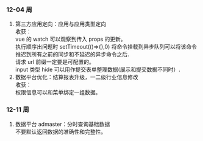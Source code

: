 ### 12-04 周
1. 第三方应用定向：应用与应用类型定向  
收获：  
vue 的 watch 可以观察到传入 props 的更新。  
执行顺序出问题时 setTimeout(()=>{},0) 将命令挂载到异步队列可以将该命令推迟到所有之前的同步和不延迟的异步命令之后.  
请求 url 前缀一定要是可配置的。  
input 类型 hide 可以用作提交表单整理数据(展示和提交数据不同时）.  
2. 数据平台优化：结算报表升级，一二级行业信息修改  
收获：  
权限信息可以和菜单绑定一组数据。  

### 12-11 周
1. 数据平台 admaster：分时查询基础数据  
不要默认返回数据的准确性和完整性。